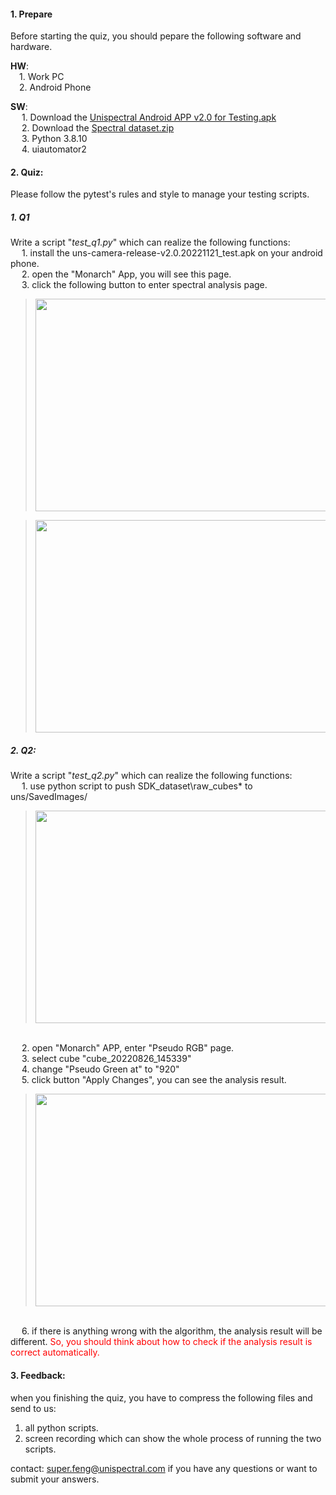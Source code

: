 #### 1. Prepare
Before starting the quiz, you should pepare the following software and hardware.

**HW**: 
</br>&emsp;1. Work PC 
</br>&emsp;2. Android Phone

**SW**: 
</br>&emsp; 1. Download the [Unispectral Android APP v2.0 for Testing.apk](https://github.com/Unispectral-SW/uns-recruitment-quiz/releases/download/quiz_v1.0/uns-camera-release-v2.0.20221121_test.apk) 
</br>&emsp; 2. Download the [Spectral dataset.zip](https://github.com/Unispectral-SW/monarch-preprocess-app-docs/releases/download/unispectral_sdk_v1.0.0/SDK_dataset.zip)
</br>&emsp; 3. Python 3.8.10 
</br>&emsp; 4. uiautomator2 

#### 2. Quiz:
Please follow the pytest's rules and style to manage your testing scripts.
##### 1. Q1
Write a script "*test_q1.py*" which can realize the following functions:
</br>&emsp; 1. install the uns-camera-release-v2.0.20221121_test.apk on your android phone.
</br>&emsp; 2. open the "Monarch" App, you will see this page. 
</br>&emsp; 3. click the following button to enter spectral analysis page.
> <img src="https://user-images.githubusercontent.com/98015835/203248135-00aea9a5-4486-4199-92f0-547127c6a998.png" width="700" height="340">

> <img src="https://user-images.githubusercontent.com/98015835/203248471-7ca9d014-0fbb-43c4-bcc5-8507c2edd4a7.png" width="700" height="340">
##### 2. Q2:
Write a script "*test_q2.py*" which can realize the following functions:
</br>&emsp; 1. use python script to push SDK_dataset\raw_cubes\* to uns/SavedImages/

> <img src="https://user-images.githubusercontent.com/98015835/203261421-ce74ef16-8482-45c5-a14f-ac07289e8222.png" width="700" height="340">

</br>&emsp; 2. open "Monarch" APP, enter "Pseudo RGB" page.
</br>&emsp; 3. select cube "cube_20220826_145339"
</br>&emsp; 4. change "Pseudo Green at" to "920"
</br>&emsp; 5. click button "Apply Changes", you can see the analysis result.

> <img src="https://user-images.githubusercontent.com/98015835/203262756-84e08fc6-3196-4306-9108-1051d07f304a.png" width="700" height="340">

</br>&emsp; 6. if there is anything wrong with the algorithm, the analysis result will be different.<font color="red"> So, you should think about how to check if the analysis result is correct automatically.</font> 


#### 3. Feedback:
when you finishing the quiz, you have to compress the following files and send to us:
1. all python scripts.
2. screen recording which can show the whole process of running the two scripts. 

contact: super.feng@unispectral.com if you have any questions or want to submit your answers.